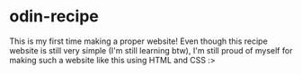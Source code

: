 # odin-recipe
This is my first time making a proper website! Even though this recipe website is still very simple (I'm still learning btw), I'm still proud of myself for making such a website like this using HTML and CSS :> 
